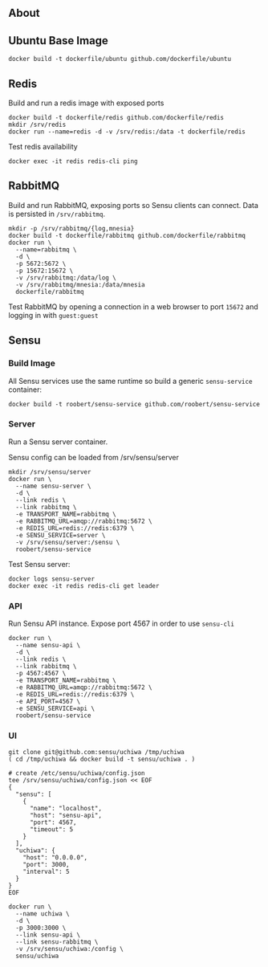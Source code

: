 ## About


## Ubuntu Base Image

```
docker build -t dockerfile/ubuntu github.com/dockerfile/ubuntu
```

## Redis

Build and run a redis image with exposed ports 

```
docker build -t dockerfile/redis github.com/dockerfile/redis
mkdir /srv/redis
docker run --name=redis -d -v /srv/redis:/data -t dockerfile/redis
```

Test redis availability
```
docker exec -it redis redis-cli ping
```

## RabbitMQ

Build and run RabbitMQ, exposing ports so Sensu clients can connect. Data is persisted in `/srv/rabbitmq`.

```
mkdir -p /srv/rabbitmq/{log,mnesia}
docker build -t dockerfile/rabbitmq github.com/dockerfile/rabbitmq
docker run \
  --name=rabbitmq \
  -d \
  -p 5672:5672 \
  -p 15672:15672 \
  -v /srv/rabbitmq:/data/log \
  -v /srv/rabbitmq/mnesia:/data/mnesia 
  dockerfile/rabbitmq
```

Test RabbitMQ by opening a connection in a web browser to port `15672` and logging in with `guest:guest`

## Sensu

### Build Image

All Sensu services use the same runtime so build a generic `sensu-service` container:

```
docker build -t roobert/sensu-service github.com/roobert/sensu-service
```

### Server

Run a Sensu server container.

Sensu config can be loaded from /srv/sensu/server

```
mkdir /srv/sensu/server
docker run \
  --name sensu-server \
  -d \
  --link redis \
  --link rabbitmq \
  -e TRANSPORT_NAME=rabbitmq \
  -e RABBITMQ_URL=amqp://rabbitmq:5672 \
  -e REDIS_URL=redis://redis:6379 \
  -e SENSU_SERVICE=server \
  -v /srv/sensu/server:/sensu \
  roobert/sensu-service
```

Test Sensu server:
```
docker logs sensu-server
docker exec -it redis redis-cli get leader
```

### API

Run Sensu API instance. Expose port 4567 in order to use `sensu-cli`

```
docker run \
  --name sensu-api \
  -d \
  --link redis \
  --link rabbitmq \
  -p 4567:4567 \
  -e TRANSPORT_NAME=rabbitmq \
  -e RABBITMQ_URL=amqp://rabbitmq:5672 \
  -e REDIS_URL=redis://redis:6379 \
  -e API_PORT=4567 \
  -e SENSU_SERVICE=api \
  roobert/sensu-service
```

### UI

```
git clone git@github.com:sensu/uchiwa /tmp/uchiwa
( cd /tmp/uchiwa && docker build -t sensu/uchiwa . )

# create /etc/sensu/uchiwa/config.json
tee /srv/sensu/uchiwa/config.json << EOF
{
  "sensu": [
    {
      "name": "localhost",
      "host": "sensu-api",
      "port": 4567,
      "timeout": 5
    }
  ],
  "uchiwa": {
    "host": "0.0.0.0",
    "port": 3000,
    "interval": 5
  }
}
EOF

docker run \
  --name uchiwa \
  -d \
  -p 3000:3000 \
  --link sensu-api \
  --link sensu-rabbitmq \
  -v /srv/sensu/uchiwa:/config \
  sensu/uchiwa
```
